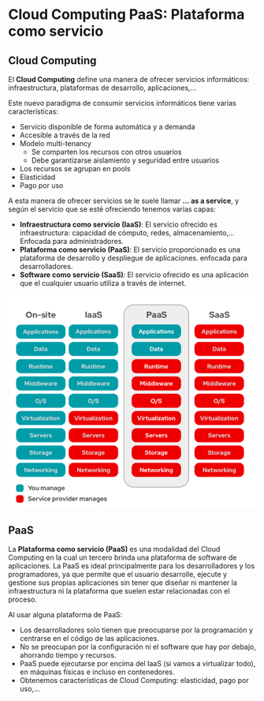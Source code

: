 # Cloud Computing PaaS: Plataforma como servicio

## Cloud Computing

El **Cloud Computing** define una manera de ofrecer servicios informáticos: infraestructura, plataformas de desarrollo, aplicaciones,...

Este nuevo paradigma de consumir servicios informáticos tiene varias características:

* Servicio disponible de forma automática y a demanda
* Accesible a través de la red
* Modelo multi-tenancy
    * Se comparten los recursos con otros usuarios
    * Debe garantizarse aislamiento y seguridad entre usuarios
* Los recursos se agrupan en pools
* Elasticidad
* Pago por uso

A esta manera de ofrecer servicios se le suele llamar **... as a service**, y según el servicio que se esté ofreciendo tenemos varias capas:

* **Infraestructura como servicio (IaaS)**: El servicio ofrecido es infraestructura: capacidad de cómputo, redes, almacenamiento,... Enfocada para administradores.
* **Plataforma como servicio (PaaS)**: El servicio proporcionado es una plataforma de desarrollo y despliegue de aplicaciones. enfocada para desarrolladores.
* **Software como servicio (SaaS)**: El servicio ofrecido es una aplicación que el cualquier usuario utiliza a través de internet.

![ass](img/aas.png)

## PaaS

La **Plataforma como servicio (PaaS)** es una modalidad del Cloud Computing en la cual un tercero brinda una plataforma de software de aplicaciones. La PaaS es ideal principalmente para los desarrolladores y los programadores, ya que permite que el usuario desarrolle, ejecute y gestione sus propias aplicaciones sin tener que diseñar ni mantener la infraestructura ni la plataforma que suelen estar relacionadas con el proceso.

Al usar alguna plataforma de PaaS:

* Los desarrolladores solo tienen que preocuparse por la programación y centrarse en el código de las aplicaciones.
* No se preocupan por la configuración ni el software que hay por debajo, ahorrando tiempo y recursos.
* PaaS puede ejecutarse por encima del IaaS (si vamos a virtualizar todo), en máquinas físicas e incluso en contenedores.
* Obtenemos características de Cloud Computing: elasticidad, pago por uso,...

